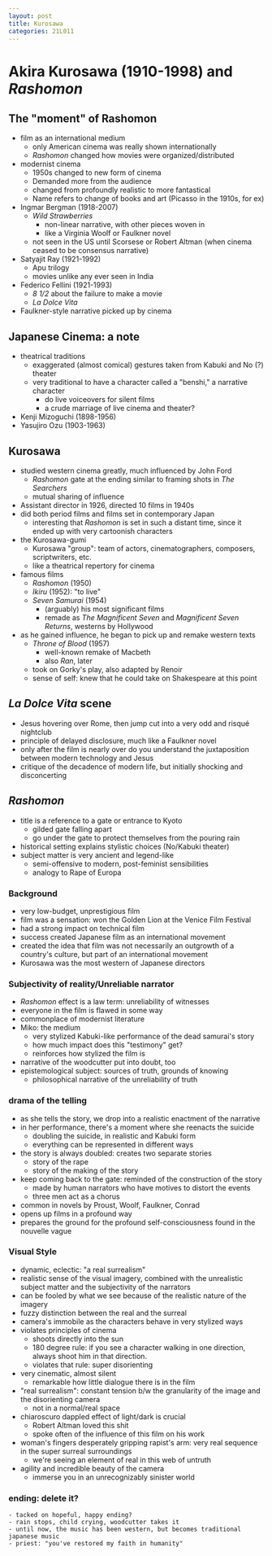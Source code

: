 ```yaml
---
layout: post
title: Kurosawa
categories: 21L011
---
```


# Akira Kurosawa (1910-1998) and _Rashomon_

## The "moment" of Rashomon
- film as an international medium
	- only American cinema was really shown internationally
	- _Rashomon_ changed how movies were organized/distributed
- modernist cinema
	- 1950s changed to new form of cinema
	- Demanded more from the audience
	- changed from profoundly realistic to more fantastical
	- Name refers to change of books and art (Picasso in the 1910s, for ex)
- Ingmar Bergman (1918-2007)
	- _Wild Strawberries_
		- non-linear narrative, with other pieces woven in
		- like a Virginia Woolf or Faulkner novel
	- not seen in the US until Scorsese or Robert Altman (when cinema ceased to be consensus narrative)
- Satyajit Ray (1921-1992)
	- Apu trilogy
	- movies unlike any ever seen in India
- Federico Fellini (1921-1993)
	- _8 1/2_ about the failure to make a movie
	- _La Dolce Vita_
- Faulkner-style narrative picked up by cinema

## Japanese Cinema: a note
- theatrical traditions
	- exaggerated (almost comical) gestures taken from Kabuki and No (?) theater
	- very traditional to have a character called a "benshi," a narrative character
		- do live voiceovers for silent films
		- a crude marriage of live cinema and theater?
- Kenji Mizoguchi (1898-1956)
- Yasujiro Ozu (1903-1963)

## Kurosawa
- studied western cinema greatly, much influenced by John Ford
	- _Rashomon_ gate at the ending similar to framing shots in _The Searchers_
	- mutual sharing of influence
- Assistant director in 1926, directed 10 films in 1940s
- did both period films and films set in contemporary Japan
	- interesting that _Rashomon_ is set in such a distant time, since it ended up with very cartoonish characters
- the Kurosawa-gumi
	- Kurosawa "group": team of actors, cinematographers, composers, scriptwriters, etc.
	- like a theatrical repertory for cinema
- famous films
	- _Rashomon_ (1950)
	- _Ikiru_ (1952): "to live"
	- _Seven Samurai_ (1954)
		- (arguably) his most significant films
		- remade as _The Magnificent Seven_ and _Magnificent Seven Returns_, westerns by Hollywood
- as he gained influence, he began to pick up and remake western texts
	- _Throne of Blood_ (1957)
		- well-known remake of Macbeth
		- also _Ran_, later
	- took on Gorky's play, also adapted by Renoir
	- sense of self: knew that he could take on Shakespeare at this point

## _La Dolce Vita_ scene
- Jesus hovering over Rome, then jump cut into a very odd and risqué nightclub
- principle of delayed disclosure, much like a Faulkner novel
- only after the film is nearly over do you understand the juxtaposition between modern technology and Jesus
- critique of the decadence of modern life, but initially shocking and disconcerting

## _Rashomon_
- title is a reference to a gate or entrance to Kyoto
	- gilded gate falling apart
	- go under the gate to protect themselves from the pouring rain
- historical setting explains stylistic choices (No/Kabuki theater)
- subject matter is very ancient and legend-like
	- semi-offensive to modern, post-feminist sensibilities
	- analogy to Rape of Europa

### Background
- very low-budget, unprestigious film
- film was a sensation: won the Golden Lion at the Venice Film Festival
- had a strong impact on technical film
- success created Japanese film as an international movement
- created the idea that film was not necessarily an outgrowth of a country's culture, but part of an international movement
- Kurosawa was the most western of Japanese directors

### Subjectivity of reality/Unreliable narrator
- _Rashomon_ effect is a law term: unreliability of witnesses
- everyone in the film is flawed in some way
- commonplace of modernist literature
- Miko: the medium
	- very stylized Kabuki-like performance of the dead samurai's story
	- how much impact does this "testimony" get?
	- reinforces how stylized the film is
- narrative of the woodcutter put into doubt, too
- epistemological subject: sources of truth, grounds of knowing
	- philosophical narrative of the unreliability of truth

### drama of the telling
- as she tells the story, we drop into a realistic enactment of the narrative
- in her performance, there's a moment where she reenacts the suicide
	- doubling the suicide, in realistic and Kabuki form
	- everything can be represented in different ways
- the story is always doubled: creates two separate stories
	- story of the rape
	- story of the making of the story
- keep coming back to the gate: reminded of the construction of the story
	- made by human narrators who have motives to distort the events
	- three men act as a chorus
- common in novels by Proust, Woolf, Faulkner, Conrad
- opens up films in a profound way
- prepares the ground for the profound self-consciousness found in the nouvelle vague

### Visual Style
- dynamic, eclectic: "a real surrealism"
- realistic sense of the visual imagery, combined with the unrealistic subject matter and the subjectivity of the narrators
- can be fooled by what we see because of the realistic nature of the imagery
- fuzzy distinction between the real and the surreal
- camera's immobile as the characters behave in very stylized ways
- violates principles of cinema
	- shoots directly into the sun
	- 180 degree rule: if you see a character walking in one direction, always shoot him in that direction.
	- violates that rule: super disorienting
- very cinematic, almost silent
	- remarkable how little dialogue there is in the film
- "real surrealism": constant tension b/w the granularity of the image and the disorienting camera
	- not in a normal/real space
- chiaroscuro dappled effect of light/dark is crucial
	- Robert Altman loved this shit
	- spoke often of the influence of this film on his work
- woman's fingers desperately gripping rapist's arm: very real sequence in the super surreal surroundings
	- we're seeing an element of real in this web of untruth
- agility and incredible beauty of the camera
	- immerse you in an unrecognizably sinister world

### ending: delete it?
	- tacked on hopeful, happy ending?
	- rain stops, child crying, woodcutter takes it
	- until now, the music has been western, but becomes traditional japanese music
	- priest: "you've restored my faith in humanity"

